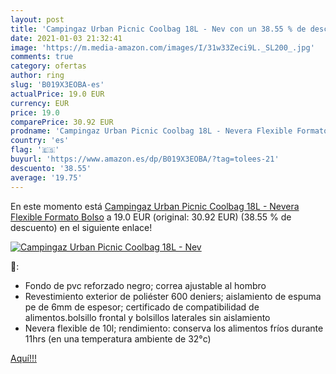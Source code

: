 ```yaml
---
layout: post
title: 'Campingaz Urban Picnic Coolbag 18L - Nev con un 38.55 % de descuento'
date: 2021-01-03 21:32:41
image: 'https://m.media-amazon.com/images/I/31w33Zeci9L._SL200_.jpg'
comments: true
category: ofertas
author: ring
slug: 'B019X3EOBA-es'
actualPrice: 19.0 EUR
currency: EUR
price: 19.0
comparePrice: 30.92 EUR
prodname: 'Campingaz Urban Picnic Coolbag 18L - Nevera Flexible Formato Bolso'
country: 'es'
flag: '🇪🇸'
buyurl: 'https://www.amazon.es/dp/B019X3EOBA/?tag=tolees-21'
descuento: '38.55'
average: '19.75'
---
```


En este momento está [Campingaz Urban Picnic Coolbag 18L - Nevera Flexible Formato Bolso](https://www.amazon.es/dp/B019X3EOBA/?tag=tolees-21) a 19.0 EUR (original: 30.92 EUR) (38.55 %  de descuento) en el siguiente enlace!

[![Campingaz Urban Picnic Coolbag 18L - Nev](https://m.media-amazon.com/images/I/31w33Zeci9L._SL200_.jpg)](https://www.amazon.es/dp/B019X3EOBA/?tag=tolees-21)

🔎:

- Fondo de pvc reforzado negro; correa ajustable al hombro
- Revestimiento exterior de poliéster 600 deniers; aislamiento de espuma pe de 6mm de espesor; certificado de compatibilidad de alimentos.bolsillo frontal y bolsillos laterales sin aislamiento
- Nevera flexible de 10l; rendimiento: conserva los alimentos fríos durante 11hrs (en una temperatura ambiente de 32°c)

[Aquí!!!](https://www.amazon.es/dp/B019X3EOBA/?tag=tolees-21)
